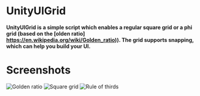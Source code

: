 # UnityUIGrid

**UnityUIGrid is a simple script which enables a regular square grid or a phi grid (based on the [olden ratio] https://en.wikipedia.org/wiki/Golden_ratio)). The grid supports snapping, which can help you build your UI.**

# Screenshots
![Golden ratio](https://i.imgur.com/1tBlOuZ.png)
![Square grid](https://i.imgur.com/i0iU5eH.png)
![Rule of thirds](https://i.imgur.com/mvxcX2p.png)
